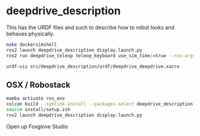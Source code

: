 # deepdrive_description

This has the URDF files and such to describe how to robot looks and behaves physically.

```sh
make dockersimshell
ros2 launch deepdrive_description display.launch.py
ros2 run deepdrive_teleop teleop_keyboard use_sim_time:=true --ros-args --remap /cmd_vel:=/diff_drive_controller/cmd_vel_unstamped
```

```sh
urdf-viz src/deepdrive_description/urdf/deepdrive_deepdrive.xacro
```

## OSX / Robostack

```sh
mamba activate ros_env
colcon build --symlink-install --packages-select deepdrive_description
source install/setup.zsh
ros2 launch deepdrive_description display.launch.py
```

Open up Foxglove Studio